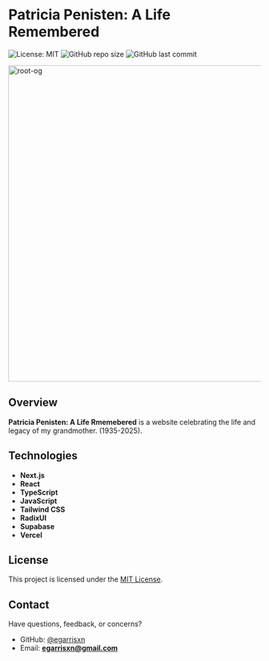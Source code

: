 # Patricia Penisten: A Life Remembered

![License: MIT](https://img.shields.io/badge/License-MIT-yellow.svg) ![GitHub repo size](https://img.shields.io/github/repo-size/egarrisxn/patricia-penisten) ![GitHub last commit](https://img.shields.io/github/last-commit/egarrisxn/patricia-penisten)

<img width="1200" height="630" alt="root-og" src="https://github.com/user-attachments/assets/0db9b338-1924-40ae-a1bc-e8be235e6a7b" />

## Overview

**Patricia Penisten: A Life Rmemebered** is a website celebrating the life and legacy of my grandmother. (1935-2025).

## Technologies

- **Next.js**
- **React**
- **TypeScript**
- **JavaScript**
- **Tailwind CSS**
- **RadixUI**
- **Supabase**
- **Vercel**

## License

This project is licensed under the [MIT License](LICENSE).

## Contact

Have questions, feedback, or concerns?

- GitHub: [@egarrisxn](https://github.com/egarrisxn)
- Email: **egarrisxn@gmail.com**
